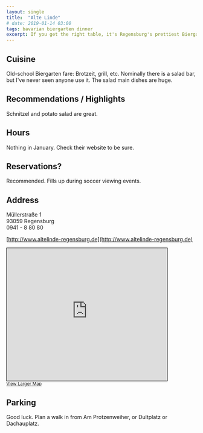 ```yaml
---
layout: single
title:  "Alte Linde"
# date: 2019-01-14 03:00
tags: bavarian biergarten dinner
excerpt: If you get the right table, it's Regensburg's prettiest Biergarten.
---
```


## Cuisine ##
Old-school Biergarten fare:  Brotzeit, grill, etc.  Nominally there is a salad bar, but I've never seen anyone use it.  The salad main dishes are huge.

## Recommendations / Highlights ##
Schnitzel and potato salad are great.

## Hours ##
Nothing in January.  Check their website to be sure.

## Reservations? ##
Recommended.  Fills up during soccer viewing events.

## Address ##
Müllerstraße 1 <br/>
93059 Regensburg<br/>
0941 - 8 80 80

[http://www.altelinde-regensburg.de](http://www.altelinde-regensburg.de)

<iframe width="425" height="350" frameborder="0" scrolling="no" marginheight="0" marginwidth="0" src="https://www.openstreetmap.org/export/embed.html?bbox=12.094182372093202%2C49.02235864678507%2C12.096279859542848%2C49.02361800136455&amp;layer=mapnik&amp;marker=49.022988328058375%2C12.095231115818024" style="border: 1px solid black"></iframe><br/><small><a href="https://www.openstreetmap.org/?mlat=49.02299&amp;mlon=12.09523#map=19/49.02299/12.09523">View Larger Map</a></small>




## Parking ##
Good luck.  Plan a walk in from Am Protzenweiher, or Dultplatz or Dachauplatz.